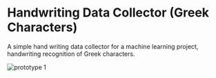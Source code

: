 # Handwriting Data Collector (Greek Characters) #

A simple hand writing data collector for a machine learning project, handwriting recognition of Greek characters. 

![prototype 1](https://github.com/mliu639/HandWirtingDataCollector/blob/master/prototype1.png)

